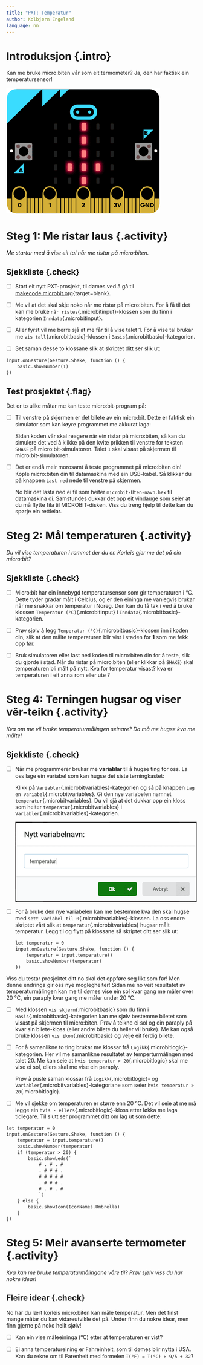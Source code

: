 ```yaml
---
title: "PXT: Temperatur"
author: Kolbjørn Engeland
language: nn
---
```



# Introduksjon {.intro}

Kan me bruke micro:biten vår som eit termometer? Ja, den har faktisk ein
temperatursensor!

![Bilete av ein microbit som viser bilete av eit termometer](temperatur.png)


# Steg 1: Me ristar laus {.activity}

*Me startar med å vise eit tal når me ristar på micro:biten.*

## Sjekkliste {.check}

- [ ] Start eit nytt PXT-prosjekt, til dømes ved å gå til
  [makecode.microbit.org](https://makecode.microbit.org/?lang=no){target=blank}.

- [ ] Me vil at det skal skje noko når me ristar på micro:biten. For å få til
  det kan me bruke `når ristes`{.microbitinput}-klossen som du finn i kategorien
  `Inndata`{.microbitinput}.

- [ ] Aller fyrst vil me berre sjå at me får til å vise talet __1__. For å vise
  tal brukar me `vis tall`{.microbitbasic}-klossen i `Basis`{.microbitbasic}-kategorien.

- [ ] Set saman desse to klossane slik at skriptet ditt ser slik ut:

```microbit
input.onGesture(Gesture.Shake, function () {
    basic.showNumber(1)
})
```

## Test prosjektet {.flag}

Det er to ulike måtar me kan teste micro:bit-program på:

- [ ] Til venstre på skjermen er det bilete av ein micro:bit. Dette er faktisk
  ein simulator som kan køyre programmet me akkurat laga:

  Sidan koden vår skal reagere når ein ristar på micro:biten, så kan du simulere
  det ved å klikke på den kvite prikken til venstre for teksten `SHAKE` på
  micro:bit-simulatoren. Talet `1` skal visast på skjermen til
  micro:bit-simulatoren.

- [ ] Det er endå meir morosamt å teste programmet på micro:biten din! Kople
  micro:biten din til datamaskina med ein USB-kabel. Så klikkar du på knappen
  `Last ned` nede til venstre på skjermen.

  No blir det lasta ned ei fil som heiter `microbit-Uten-navn.hex` til
  datamaskina di. Samstundes dukkar det opp eit vindauge som seier at du må
  flytte fila til MICROBIT-disken. Viss du treng hjelp til dette kan du spørje
  ein rettleiar.


# Steg 2: Mål temperaturen {.activity}

*Du vil vise temperaturen i rommet der du er. Korleis gjer me det på ein
 micro:bit?*

## Sjekkliste {.check}

- [ ] Micro:bit har ein innebygd temperatursensor som gir temperaturen i °C.
  Dette tyder gradar målt i Celcius, og er den eininga me vanlegvis brukar når
  me snakkar om temperatur i Noreg. Den kan du få tak i ved å bruke klossen
  `Temperatur (°C)`{.microbitinput} i `Inndata`{.microbitbasic}-kategorien.

- [ ] Prøv sjølv å legg `Temperatur (°C)`{.microbitbasic}-klossen inn i koden din,
  slik at den målte temperaturen blir vist i staden for __1__ som me fekk opp før.

- [ ] Bruk simulatoren eller last ned koden til micro:biten din for å teste,
  slik du gjorde i stad. Når du ristar på micro:biten (eller klikkar på `SHAKE`)
  skal temperaturen bli målt på nytt. Kva for temperatur visast? kva er
  temperaturen i eit anna rom eller ute ?


# Steg 4: Terningen hugsar og viser vêr-teikn {.activity}

*Kva om me vil bruke temperaturmålingen seinare? Da må me hugse kva me målte!*

## Sjekkliste {.check}

- [ ] Når me programmerer brukar me __variablar__ til å hugse ting for oss. La
  oss lage ein variabel som kan hugse det siste terningkastet:

  Klikk på `Variabler`{.microbitvariables}-kategorien og så på knappen `Lag en variabel`{.microbitvariables}.
  Gi den nye variabelen namnet `temperatur`{.microbitvariables}. Du vil sjå at
  det dukkar opp ein kloss som heiter `temperatur`{.microbitvariables} i
  `Variabler`{.microbitvariables}-kategorien.

  ![Bilete av korleis lage ein ny variabel](variabel_temperatur.png)

- [ ] For å bruke den nye variabelen kan me bestemme kva den skal hugse med
  `sett variabel til 0`{.microbitvariables}-klossen. La oss endre skriptet vårt
  slik at `temperatur`{.microbitvariables} hugsar målt temperatur. Legg til og
  flytt på klossane så skriptet ditt ser slik ut:

  ```microbit
  let temperatur = 0
  input.onGesture(Gesture.Shake, function () {
      temperatur = input.temperature()
      basic.showNumber(temperatur)
  })
  ```

Viss du testar prosjektet ditt no skal det oppføre seg likt som før! Men denne
endringa gir oss nye moglegheiter! Sidan me no veit resultatet av
temperaturmålingen kan me til dømes vise ein sol kvar gang me måler over 20 °C,
ein paraply kvar gang me måler under 20 °C.

- [ ] Med klossen `vis skjerm`{.microbitbasic} som du finn i `Basis`{.microbitbasic}-kategorien
  kan me sjølv bestemme biletet som visast på skjermen til micro:biten. Prøv å
  teikne ei sol og ein paraply på kvar sin bilete-kloss (eller andre bilete du
  heller vil bruke). Me kan også bruke klossen `vis ikon`{.microbitbasic} og velje
  eit ferdig bilete.

- [ ] For å samanlikne to ting brukar me klossar frå `Logikk`{.microbitlogic}-kategorien.
  Her vil me samanlikne resultatet av temperturmålingen med talet 20. Me kan seie
  at `hvis temperatur > 20`{.microbitlogic} skal me vise ei sol, ellers skal me
  vise ein paraply.

  Prøv å pusle saman klossar frå `Logikk`{.microbitlogic}- og `Variabler`{.microbitvariables}-kategoriane
  som seier `hvis temperatur > 20`{.microbitlogic}.

- [ ] Me vil sjekke om temperaturen er større enn 20 °C. Det vil seie at me må
  legge ein  `hvis - ellers`{.microbitlogic}-kloss etter løkka me laga tidlegare.
  Til slutt ser programmet ditt om lag ut som dette:

```microbit
let temperatur = 0
input.onGesture(Gesture.Shake, function () {
    temperatur = input.temperature()
    basic.showNumber(temperatur)
    if (temperatur > 20) {
        basic.showLeds(`
            # . # . #
            . # # # .
            # # # # #
            . # # # .
            # . # . #
            `)
    } else {
        basic.showIcon(IconNames.Umbrella)
    }
})
```


# Steg 5: Meir avanserte termometer {.activity}

*Kva kan me bruke temperaturmålingane våre til? Prøv sjølv viss du har nokre
 idear!*

## Fleire idear {.check}

No har du lært korleis micro:biten kan måle temperatur. Men det finst mange måtar
du kan vidareutvikle det på. Under finn du nokre idear, men finn gjerne på noko
heilt sjølv!

- [ ] Kan ein vise måleeininga (°C) etter at temperaturen er vist?

- [ ] Ei anna temperatureining er Fahreinheit, som til dømes blir nytta i USA.
  Kan du rekne om til Farenheit med formelen `T(°F) = T(°C) × 9/5 + 32`?
